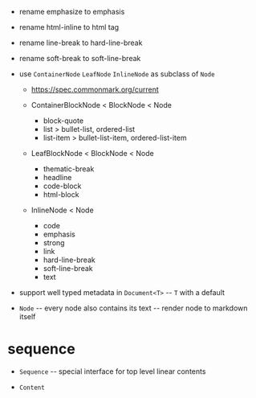 - rename emphasize to emphasis
- rename html-inline to html tag
- rename line-break to hard-line-break
- rename soft-break to soft-line-break

- use `ContainerNode` `LeafNode` `InlineNode` as subclass of `Node`

  - https://spec.commonmark.org/current

  - ContainerBlockNode < BlockNode < Node

    - block-quote
    - list > bullet-list, ordered-list
    - list-item > bullet-list-item, ordered-list-item

  - LeafBlockNode < BlockNode < Node

    - thematic-break
    - headline
    - code-block
    - html-block

  - InlineNode < Node

    - code
    - emphasis
    - strong
    - link
    - hard-line-break
    - soft-line-break
    - text

- support well typed metadata in `Document<T>` -- `T` with a default

- `Node` -- every node also contains its text -- render node to markdown itself

# sequence

- `Sequence` -- special interface for top level linear contents

- `Content`
